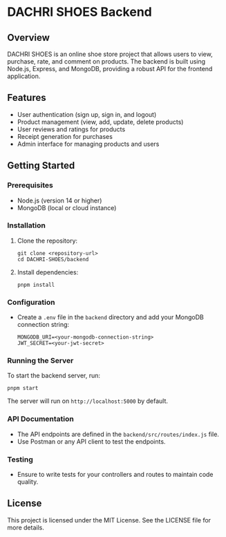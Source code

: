 # DACHRI SHOES Backend

## Overview
DACHRI SHOES is an online shoe store project that allows users to view, purchase, rate, and comment on products. The backend is built using Node.js, Express, and MongoDB, providing a robust API for the frontend application.

## Features
- User authentication (sign up, sign in, and logout)
- Product management (view, add, update, delete products)
- User reviews and ratings for products
- Receipt generation for purchases
- Admin interface for managing products and users

## Getting Started

### Prerequisites
- Node.js (version 14 or higher)
- MongoDB (local or cloud instance)

### Installation
1. Clone the repository:
   ```
   git clone <repository-url>
   cd DACHRI-SHOES/backend
   ```

2. Install dependencies:
   ```
   pnpm install
   ```

### Configuration
- Create a `.env` file in the `backend` directory and add your MongoDB connection string:
   ```
   MONGODB_URI=<your-mongodb-connection-string>
   JWT_SECRET=<your-jwt-secret>
   ```

### Running the Server
To start the backend server, run:
```
pnpm start
```
The server will run on `http://localhost:5000` by default.

### API Documentation
- The API endpoints are defined in the `backend/src/routes/index.js` file.
- Use Postman or any API client to test the endpoints.

### Testing
- Ensure to write tests for your controllers and routes to maintain code quality.

## License
This project is licensed under the MIT License. See the LICENSE file for more details.